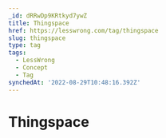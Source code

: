 ```yaml
---
_id: dRRwDp9KRtkyd7ywZ
title: Thingspace
href: https://lesswrong.com/tag/thingspace
slug: thingspace
type: tag
tags:
  - LessWrong
  - Concept
  - Tag
synchedAt: '2022-08-29T10:48:16.392Z'
---
```


# Thingspace
